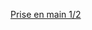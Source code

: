 <script type="text/javascript" src="utils.js"></script>

<iframe id="pdf-js-viewer" src="" title="webviewer" frameborder="0" width="100%" height="800"></iframe>

<script>
    window.onload = () => document.getElementById("pdf-js-viewer").src = url("PriseEnMainPython.pdf") + "#zoom=page-width&pagemode=none";
</script>

[Prise en main 1/2](https://github.com/Charles-depot/mdbook-pdf/blob/main/src/NSI%20Chapitre%201%20Prise%20en%20main%20Notebook%20Jupyter%201-2.ipynb)